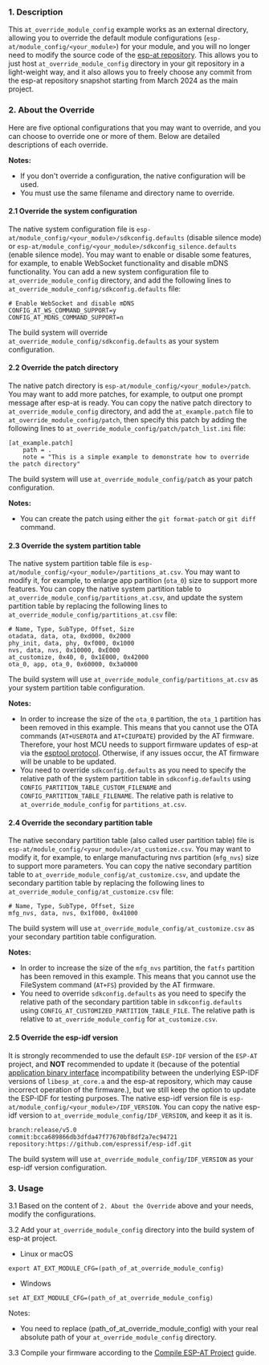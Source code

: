 ### 1. Description
This `at_override_module_config` example works as an external directory, allowing you to override the default module configurations (`esp-at/module_config/<your_module>`) for your module, and you will no longer need to modify the source code of the [esp-at repository](https://github.com/espressif/esp-at). This allows you to just host `at_override_module_config` directory in your git repository in a light-weight way, and it also allows you to freely choose any commit from the esp-at repository snapshot starting from March 2024 as the main project.

### 2. About the Override
Here are five optional configurations that you may want to override, and you can choose to override one or more of them. Below are detailed descriptions of each override.

**Notes:**
- If you don't override a configuration, the native configuration will be used.
- You must use the same filename and directory name to override.

#### 2.1 Override the system configuration
The native system configuration file is `esp-at/module_config/<your_module>/sdkconfig.defaults` (disable silence mode) or `esp-at/module_config/<your_module>/sdkconfig_silence.defaults` (enable silence mode). You may want to enable or disable some features, for example, to enable WebSocket functionality and disable mDNS functionality. You can add a new system configuration file to `at_override_module_config` directory, and add the following lines to `at_override_module_config/sdkconfig.defaults` file:

```
# Enable WebSocket and disable mDNS
CONFIG_AT_WS_COMMAND_SUPPORT=y
CONFIG_AT_MDNS_COMMAND_SUPPORT=n
```

The build system will override `at_override_module_config/sdkconfig.defaults` as your system configuration.

#### 2.2 Override the patch directory
The native patch directory is `esp-at/module_config/<your_module>/patch`. You may want to add more patches, for example, to output one prompt message after esp-at is ready. You can copy the native patch directory to `at_override_module_config` directory, and add the `at_example.patch` file to `at_override_module_config/patch`, then specify this patch by adding the following lines to `at_override_module_config/patch/patch_list.ini` file:

```
[at_example.patch]
    path = .
    note = "This is a simple example to demonstrate how to override the patch directory"
```

The build system will use `at_override_module_config/patch` as your patch configuration.

**Notes:**
- You can create the patch using either the `git format-patch` or `git diff` command.

#### 2.3 Override the system partition table
The native system partition table file is `esp-at/module_config/<your_module>/partitions_at.csv`. You may want to modify it, for example, to enlarge app partition (`ota_0`) size to support more features. You can copy the native system partition table to `at_override_module_config/partitions_at.csv`, and update the system partition table by replacing the following lines to `at_override_module_config/partitions_at.csv` file:

```
# Name, Type, SubType, Offset, Size
otadata, data, ota, 0xd000, 0x2000
phy_init, data, phy, 0xf000, 0x1000
nvs, data, nvs, 0x10000, 0xE000
at_customize, 0x40, 0, 0x1E000, 0x42000
ota_0, app, ota_0, 0x60000, 0x3a0000
```

The build system will use `at_override_module_config/partitions_at.csv` as your system partition table configuration.

**Notes:**
- In order to increase the size of the `ota_0` partition, the `ota_1` partition has been removed in this example. This means that you cannot use the OTA commands (`AT+USEROTA` and `AT+CIUPDATE`) provided by the AT firmware. Therefore, your host MCU needs to support firmware updates of esp-at via the [esptool protocol](https://docs.espressif.com/projects/esptool/en/latest/esp32/advanced-topics/serial-protocol.html). Otherwise, if any issues occur, the AT firmware will be unable to be updated.
- You need to override `sdkconfig.defaults` as you need to specify the relative path of the system partition table in `sdkconfig.defaults` using `CONFIG_PARTITION_TABLE_CUSTOM_FILENAME` and `CONFIG_PARTITION_TABLE_FILENAME`. The relative path is relative to `at_override_module_config` for `partitions_at.csv`.

#### 2.4 Override the secondary partition table
The native secondary partition table (also called user partition table) file is `esp-at/module_config/<your_module>/at_customize.csv`. You may want to modify it, for example, to enlarge manufacturing nvs partition (`mfg_nvs`) size to support more parameters. You can copy the native secondary partition table to `at_override_module_config/at_customize.csv`, and update the secondary partition table by replacing the following lines to `at_override_module_config/at_customize.csv` file:

```
# Name, Type, SubType, Offset, Size
mfg_nvs, data, nvs, 0x1f000, 0x41000
```

The build system will use `at_override_module_config/at_customize.csv` as your secondary partition table configuration.

**Notes:**
- In order to increase the size of the `mfg_nvs` partition, the `fatfs` partition has been removed in this example. This means that you cannot use the FileSystem command (`AT+FS`) provided by the AT firmware.
- You need to override `sdkconfig.defaults` as you need to specify the relative path of the secondary partition table in `sdkconfig.defaults` using `CONFIG_AT_CUSTOMIZED_PARTITION_TABLE_FILE`. The relative path is relative to `at_override_module_config` for `at_customize.csv`.

#### 2.5 Override the esp-idf version
It is strongly recommended to use the default `ESP-IDF` version of the `ESP-AT` project, and **NOT** recommended to update it (because of the potential [application binary interface](https://en.wikipedia.org/wiki/Application_binary_interface) incompatibility between the underlying ESP-IDF versions of `libesp_at_core.a` and the esp-at repository, which may cause incorrect operation of the firmware.), but we still keep the option to update the ESP-IDF for testing purposes. The native esp-idf version file is `esp-at/module_config/<your_module>/IDF_VERSION`. You can copy the native esp-idf version to `at_override_module_config/IDF_VERSION`, and keep it as it is.

```
branch:release/v5.0
commit:bcca689866db3dfda47f77670bf8df2a7ec94721
repository:https://github.com/espressif/esp-idf.git
```

The build system will use `at_override_module_config/IDF_VERSION` as your esp-idf version configuration.

### 3. Usage
3.1 Based on the content of `2. About the Override` above and your needs, modify the configurations.

3.2 Add your `at_override_module_config` directory into the build system of esp-at project.

- Linux or macOS
```
export AT_EXT_MODULE_CFG=(path_of_at_override_module_config)
```

- Windows
```
set AT_EXT_MODULE_CFG=(path_of_at_override_module_config)
```

Notes:
- You need to replace (path_of_at_override_module_config) with your real absolute path of your `at_override_module_config` directory.

3.3 Compile your firmware according to the [Compile ESP-AT Project](https://docs.espressif.com/projects/esp-at/en/latest/esp32/Compile_and_Develop/How_to_clone_project_and_compile_it.html#compile-esp-at-project-locally) guide.

